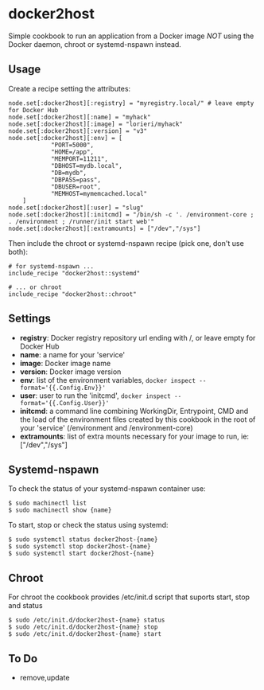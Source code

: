 # docker2host

Simple cookbook to run an application from a Docker image *NOT* using the Docker daemon, chroot or systemd-nspawn instead.

## Usage

Create a recipe setting the attributes:

```
node.set[:docker2host][:registry] = "myregistry.local/" # leave empty for Docker Hub
node.set[:docker2host][:name] = "myhack"
node.set[:docker2host][:image] = "lorieri/myhack"
node.set[:docker2host][:version] = "v3"
node.set[:docker2host][:env] = [
            "PORT=5000",
            "HOME=/app",
            "MEMPORT=11211",
            "DBHOST=mydb.local",
            "DB=mydb",
            "DBPASS=pass",
            "DBUSER=root",
            "MEMHOST=mymemcached.local"
	]
node.set[:docker2host][:user] = "slug"
node.set[:docker2host][:initcmd] = "/bin/sh -c '. /environment-core ; . /environment ; /runner/init start web'"
node.set[:docker2host][:extramounts] = ["/dev","/sys"]
```

Then include the chroot or systemd-nspawn recipe (pick one, don't use both):

```
# for systemd-nspawn ...
include_recipe "docker2host::systemd"

# ... or chroot
include_recipe "docker2host::chroot"
```

## Settings

* **registry**: Docker registry repository url ending with /, or leave empty for Docker Hub
* **name**: a name for your 'service'
* **image**: Docker image name
* **version**: Docker image version
* **env**: list of the environment variables, ```docker inspect --format='{{.Config.Env}}'```
* **user**: user to run the 'initcmd', ```docker inspect --format='{{.Config.User}}'```
* **initcmd**: a command line combining WorkingDir, Entrypoint, CMD and the load of the environment files created by this cookbook in the root of your 'service' (/environment and /environment-core)
* **extramounts**: list of extra mounts necessary for your image to run, ie: ["/dev","/sys"]

## Systemd-nspawn 

To check the status of your systemd-nspawn container use:

```
$ sudo machinectl list
$ sudo machinectl show {name}
```

To start, stop or check the status using systemd:

```
$ sudo systemctl status docker2host-{name}
$ sudo systemctl stop docker2host-{name}
$ sudo systemctl start docker2host-{name}
```

## Chroot

For chroot the cookbook provides /etc/init.d script that suports start, stop and status

```
$ sudo /etc/init.d/docker2host-{name} status
$ sudo /etc/init.d/docker2host-{name} stop
$ sudo /etc/init.d/docker2host-{name} start
```

## To Do
* remove,update
